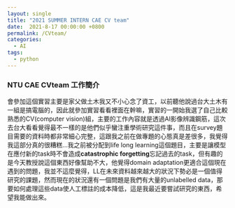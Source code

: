 ```yaml
---
layout: single
title: "2021 SUMMER INTERN CAE CV team"
date:  2021-8-17 00:00:00 +0800
permalink: /CVteam/
categories: 
  - AI
tags:
  - python
---
```


### NTU CAE CVteam 工作簡介  

會參加這個實習主要是家父做土木我又不小心念了資工，以前聽他說過台大土木有一組是搞電腦的，因此就參加實習看看裡面在幹嘛，實習的一開始我選了自己比較熟悉的CV(computer vision)組，主要的工作內容就是透過AI影像辨識鋼筋，這次去台大看看覺得最不一樣的是他們似乎蠻注重學術研究這件事，而且在survey題目需要的資料時都非常細心完整，這跟我之前在做專題的心態真是差很多，我覺得我這部分真的很糟糕...我之前被分配到life long learning這個題目，主要是讓模型在應付新的task時不會造成**catastrophic forgetting**忘記過去的task，但有趣的是今天教授說這個東西好像幫助不大，他覺得domain adaptation更適合這個現在遇到的問題，我並不這麼覺得，LL在未來資料越來越大的狀況下勢必是一個值得研究的課題，然而現在的狀況還有一個問題是我們有大量的unlabelled data，那要如何處理這些data使人工標註的成本降低，這是我最近要嘗試研究的東西，希望我能做出來。